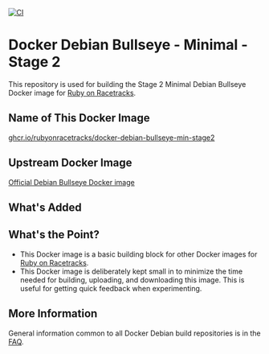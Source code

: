 [![CI](https://github.com/rubyonracetracks/docker-debian-bullseye-min-stage2/actions/workflows/build.yml/badge.svg)](https://github.com/rubyonracetracks/docker-debian-bullseye-min-stage2/actions/workflows/build.yml)

# Docker Debian Bullseye - Minimal - Stage 2

This repository is used for building the Stage 2 Minimal Debian Bullseye Docker image for [Ruby on Racetracks](https://www.rubyonracetracks.com/).

## Name of This Docker Image
[ghcr.io/rubyonracetracks/docker-debian-bullseye-min-stage2](https://github.com/rubyonracetracks/docker-debian-bullseye-min-stage2/pkgs/container/docker-debian-bullseye-min-stage2)

## Upstream Docker Image
[Official Debian Bullseye Docker image](https://hub.docker.com/_/debian)

## What's Added

## What's the Point?
* This Docker image is a basic building block for other Docker images for [Ruby on Racetracks](https://www.rubyonracetracks.com/).
* This Docker image is deliberately kept small in to minimize the time needed for building, uploading, and downloading this image.  This is useful for getting quick feedback when experimenting.

## More Information
General information common to all Docker Debian build repositories is in the [FAQ](https://gitlab.com/rubyonracetracks/docker-common/blob/master/FAQ.md).
